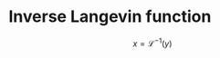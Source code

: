 # Inverse Langevin function

```math
x = \mathcal{L}^{-1}(y)
```

<p align="center"><!-- cmdrun cat inverse_langevin.svg --></p>
